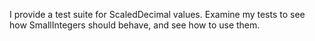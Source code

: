 I provide a test suite for ScaledDecimal values. Examine my tests to see how SmallIntegers should behave, and see how to use them.
